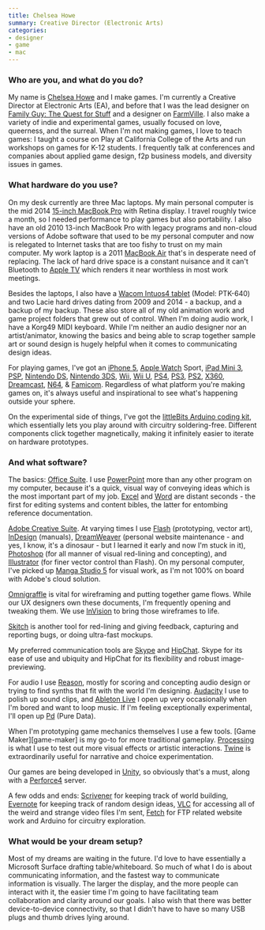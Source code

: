 ```yaml
---
title: Chelsea Howe
summary: Creative Director (Electronic Arts)
categories:
- designer
- game
- mac
---
```


### Who are you, and what do you do?

My name is [Chelsea Howe](http://manojalpa.net/ "Chelsea's website.") and I make games. I'm currently a Creative Director at Electronic Arts (EA), and before that I was the lead designer on [Family Guy: The Quest for Stuff][family-guy-the-quest-for-stuff] and a designer on [FarmVille][farmville-ios]. I also make a variety of indie and experimental games, usually focused on love, queerness, and the surreal. When I'm not making games, I love to teach games: I taught a course on Play at California College of the Arts and run workshops on games for K-12 students. I frequently talk at conferences and companies about applied game design, f2p business models, and diversity issues in games.

### What hardware do you use?

On my desk currently are three Mac laptops. My main personal computer is the mid 2014 [15-inch MacBook Pro][macbook-pro] with Retina display. I travel roughly twice a month, so I needed performance to play games but also portability. I also have an old 2010 13-inch MacBook Pro with legacy programs and non-cloud versions of Adobe software that used to be my personal computer and now is relegated to Internet tasks that are too fishy to trust on my main computer. My work laptop is a 2011 [MacBook Air][macbook-air] that's in desperate need of replacing. The lack of hard drive space is a constant nuisance and it can't Bluetooth to [Apple TV][apple-tv] which renders it near worthless in most work meetings.

Besides the laptops, I also have a [Wacom Intuos4 tablet][intuos] (Model: PTK-640) and two Lacie hard drives dating from 2009 and 2014 - a backup, and a backup of my backup. These also store all of my old animation work and game project folders that grew out of control. When I'm doing audio work, I have a Korg49 MIDI keyboard. While I'm neither an audio designer nor an artist/animator, knowing the basics and being able to scrap together sample art or sound design is hugely helpful when it comes to communicating design ideas.

For playing games, I've got an [iPhone 5][iphone-5], [Apple Watch][apple-watch] Sport, [iPad Mini 3][ipad-mini-3], [PSP][], [Nintendo DS][ds], [Nintendo 3DS][3ds], [Wii][], [Wii U][wii-u], [PS4][], [PS3][], [PS2][], [X360][xbox-360], [Dreamcast][], [N64][n64], & [Famicom][nes]. Regardless of what platform you're making games on, it's always useful and inspirational to see what's happening outside your sphere.

On the experimental side of things, I've got the [littleBits Arduino coding kit][littlebits], which essentially lets you play around with circuitry soldering-free. Different components click together magnetically, making it infinitely easier to iterate on hardware prototypes.

### And what software?

The basics: [Office Suite][office]. I use [PowerPoint][] more than any other program on my computer, because it's a quick, visual way of conveying ideas which is the most important part of my job. [Excel][] and [Word][] are distant seconds - the first for editing systems and content bibles, the latter for entombing reference documentation.

[Adobe Creative Suite][creative-suite]. At varying times I use [Flash][] (prototyping, vector art), [InDesign][] (manuals), [DreamWeaver][] (personal website maintenance - and yes, I know, it's a dinosaur - but I learned it early and now I'm stuck in it), [Photoshop][] (for all manner of visual red-lining and concepting), and [Illustrator][] (for finer vector control than Flash). On my personal computer, I've picked up [Manga Studio 5][manga-studio] for visual work, as I'm not 100% on board with Adobe's cloud solution.

[Omnigraffle][] is vital for wireframing and putting together game flows. While our UX designers own these documents, I'm frequently opening and tweaking them. We use [InVision][] to bring those wireframes to life.

[Skitch][] is another tool for red-lining and giving feedback, capturing and reporting bugs, or doing ultra-fast mockups.

My preferred communication tools are [Skype][] and [HipChat][]. Skype for its ease of use and ubiquity and HipChat for its flexibility and robust image-previewing.

For audio I use [Reason][], mostly for scoring and concepting audio design or trying to find synths that fit with the world I'm designing. [Audacity][] I use to polish up sound clips, and [Ableton Live][live] I open up very occasionally when I'm bored and want to loop music. If I'm feeling exceptionally experimental, I'll open up [Pd][pure-data] (Pure Data).

When I'm prototyping game mechanics themselves I use a few tools. [Game Maker][game-maker] is my go-to for more traditional gameplay. [Processing][] is what I use to test out more visual effects or artistic interactions. [Twine][] is extraordinarily useful for narrative and choice experimentation.

Our games are being developed in [Unity][], so obviously that's a must, along with a [Perforce4][perforce] server.

A few odds and ends: [Scrivener][] for keeping track of world building, [Evernote][] for keeping track of random design ideas, [VLC][] for accessing all of the weird and strange video files I'm sent, [Fetch][] for FTP related website work and Arduino for circuitry exploration.

### What would be your dream setup?

Most of my dreams are waiting in the future. I'd love to have essentially a Microsoft Surface drafting table/whiteboard. So much of what I do is about communicating information, and the fastest way to communicate information is visually. The larger the display, and the more people can interact with it, the easier time I'm going to have facilitating team collaboration and clarity around our goals. I also wish that there was better device-to-device connectivity, so that I didn't have to have so many USB plugs and thumb drives lying around.

[3ds]: https://www.nintendo.com/3ds/ "A portable gaming console with a 3D screen."
[apple-tv]: https://en.wikipedia.org/wiki/Apple_TV "A device for viewing media on a TV."
[apple-watch]: https://www.apple.com/watch/ "A smartwatch."
[audacity]: https://sourceforge.net/projects/audacity/ "An open-source, cross-platform audio editor."
[creative-suite]: https://www.adobe.com/creativecloud.html "A collection of design tools."
[dreamcast]: https://en.wikipedia.org/wiki/Dreamcast "A video game console."
[dreamweaver]: https://www.adobe.com/products/dreamweaver.html "A WYSIWYG editor."
[ds]: https://www.nintendo.com/ds/ "A portable gaming console."
[evernote]: https://evernote.com/ "Online software for capturing notes."
[excel]: https://products.office.com/en-us/excel "A spreadsheet application."
[family-guy-the-quest-for-stuff]: http://www.tinyco.com/tinyco-games/family-guy/ "A video game set in the Family Guy universe."
[farmville-ios]: https://itunes.apple.com/us/app/farmville-by-zynga/id375562663 "A farming game."
[fetch]: https://fetchsoftworks.com/ "An FTP/SFTP client for Mac OS X."
[flash]: https://en.wikipedia.org/wiki/Adobe_Flash "A software and animation editor."
[hipchat]: https://www.hipchat.com/ "A hosted IM and file service."
[illustrator]: https://www.adobe.com/products/illustrator.html "A vector graphics editor."
[indesign]: https://www.adobe.com/products/indesign.html "A desktop/web publishing application."
[intuos]: https://www.wacom.com/en-us/products/pen-tablets/intuos "A pen tablet."
[invision]: https://www.invisionapp.com "A prototyping and workflow service."
[ipad-mini-3]: https://en.wikipedia.org/wiki/IPad_Mini_3 "A 7.9 inch tablet device with a Retina screen."
[iphone-5]: https://en.wikipedia.org/wiki/IPhone_5 "A smartphone."
[littlebits]: https://www.amazon.com/littleBits-Electronics-650-0119-Base-Kit/dp/B00ECWSL0I "A soldering-free electronics kit."
[live]: https://www.ableton.com/en/live/ "Musical creation software."
[macbook-air]: https://www.apple.com/macbook-air/ "A very thin laptop."
[macbook-pro]: https://www.apple.com/macbook-pro/ "A laptop."
[manga-studio]: https://my.smithmicro.com/manga-studio-5.html "Comic and manga creation software."
[n64]: https://en.wikipedia.org/wiki/Nintendo_64 "A 64-bit gaming console."
[nes]: https://en.wikipedia.org/wiki/Nintendo_Entertainment_System "A video game console."
[office]: https://products.office.com/en-us/home "An office productivity suite."
[omnigraffle]: https://www.omnigroup.com/omnigraffle/ "Diagramming software for the Mac."
[perforce]: https://www.perforce.com/ "A software configuration and deploy suite."
[photoshop]: https://www.adobe.com/products/photoshop.html "A bitmap image editor."
[powerpoint]: https://products.office.com/en-us/powerpoint "Presentation software."
[processing]: https://processing.org/ "A programming language/environment."
[ps2]: https://en.wikipedia.org/wiki/PS_2 "A gaming console."
[ps3]: http://us.playstation.com/PS3/ "A shiny gaming console from Sony."
[ps4]: http://us.playstation.com/ps4/index.htm "A shiny gaming console from Sony."
[psp]: https://en.wikipedia.org/wiki/PlayStation_Portable "Sony's portable gaming console."
[pure-data]: http://puredata.info/ "A visual programming language."
[reason]: https://www.propellerheads.se/reason "A virtual studio rack for creating music."
[scrivener]: http://literatureandlatte.com/scrivener.php "A Mac text editor aimed at writers."
[skitch]: https://evernote.com/skitch/ "An always-on image editor for the Mac."
[skype]: https://www.skype.com/en/ "Voice and video chat software."
[twine]: http://twinery.org/ "A tool for creating non-linear stories."
[unity]: https://unity3d.com/unity/ "A cross-platform game development tool."
[vlc]: http://www.videolan.org/vlc/ "An open-source media player."
[wii-u]: https://www.nintendo.com/wiiu "A unique gaming console."
[wii]: https://www.nintendo.com/wii "A unique gaming console."
[word]: https://products.office.com/en-us/word "A document editor."
[xbox-360]: http://www.xbox.com:80/en-US/Xbox360 "A gaming console."
